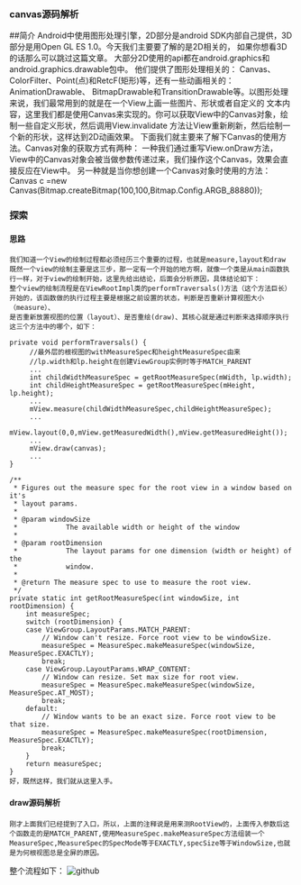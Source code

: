 ### canvas源码解析
##简介
        Android中使用图形处理引擎，2D部分是android SDK内部自己提供，3D部分是用Open GL ES 1.0。今天我们主要要了解的是2D相关的，
        如果你想看3D的话那么可以跳过这篇文章。    大部分2D使用的api都在android.graphics和android.graphics.drawable包中。
        他们提供了图形处理相关的： Canvas、ColorFilter、Point(点)和RetcF(矩形)等，还有一些动画相关的：AnimationDrawable、
        BitmapDrawable和TransitionDrawable等。以图形处理来说，我们最常用到的就是在一个View上画一些图片、形状或者自定义的
        文本内容，这里我们都是使用Canvas来实现的。你可以获取View中的Canvas对象，绘制一些自定义形状，然后调用View.invalidate
        方法让View重新刷新，然后绘制一个新的形状，这样达到2D动画效果。
        下面我们就主要来了解下Canvas的使用方法。Canvas对象的获取方式有两种：
        一种我们通过重写View.onDraw方法，View中的Canvas对象会被当做参数传递过来，我们操作这个Canvas，效果会直接反应在View中。
        另一种就是当你想创建一个Canvas对象时使用的方法： 
        Canvas c =new Canvas(Bitmap.createBitmap(100,100,Bitmap.Config.ARGB_88880));

### 探索

#### 思路
    我们知道一个View的绘制过程都必须经历三个重要的过程，也就是measure,layout和draw
    既然一个view的绘制主要是这三步，那一定有一个开始的地方啊，就像一个类是从main函数执行一样，对于view的绘制开始，这里先给出结论，后面会分析原因，具体结论如下：
    整个view的绘制流程是在ViewRootImpl类的performTraversals()方法（这个方法巨长）开始的，该函数做的执行过程主要是根据之前设置的状态，判断是否重新计算视图大小（measure）、
    是否重新放置视图的位置（layout）、是否重绘(draw)、其核心就是通过判断来选择顺序执行这三个方法中的哪个，如下：
    
    private void performTraversals() {
         //最外层的根视图的withMeasureSpec和heightMeasureSpec由来
         //lp.width和lp.height在创建ViewGroup实例时等于MATCH_PARENT
         ...
         int childWidthMeasureSpec = getRootMeasureSpec(mWidth, lp.width);
         int childHeightMeasureSpec = getRootMeasureSpec(mHeight, lp.height);
         ...
         mView.measure(childWidthMeasureSpec,childHeightMeasureSpec);
         ...
         mView.layout(0,0,mView.getMeasuredWidth(),mView.getMeasuredHeight());
         ...
         mView.draw(canvas);
         ...
    }
    
    /**
     * Figures out the measure spec for the root view in a window based on it's
     * layout params.
     *
     * @param windowSize
     *            The available width or height of the window
     *
     * @param rootDimension
     *            The layout params for one dimension (width or height) of the
     *            window.
     *
     * @return The measure spec to use to measure the root view.
     */
    private static int getRootMeasureSpec(int windowSize, int rootDimension) {
        int measureSpec;
        switch (rootDimension) {
        case ViewGroup.LayoutParams.MATCH_PARENT:
            // Window can't resize. Force root view to be windowSize.
            measureSpec = MeasureSpec.makeMeasureSpec(windowSize, MeasureSpec.EXACTLY);
            break;
        case ViewGroup.LayoutParams.WRAP_CONTENT:
            // Window can resize. Set max size for root view.
            measureSpec = MeasureSpec.makeMeasureSpec(windowSize, MeasureSpec.AT_MOST);
            break;
        default:
            // Window wants to be an exact size. Force root view to be that size.
            measureSpec = MeasureSpec.makeMeasureSpec(rootDimension, MeasureSpec.EXACTLY);
            break;
        }
        return measureSpec;
    }
    好，既然这样，我们就从这里入手。

#### draw源码解析
    刚才上面我们已经提到了入口，所以，上面的注释说是用来测RootView的，上面传入参数后这个函数走的是MATCH_PARENT,使用MeasureSpec.makeMeasureSpec方法组装一个MeasureSpec,MeasureSpec的SpecMode等于EXACTLY,specSize等于WindowSize,也就是为何根视图总是全屏的原因。
整个流程如下：
![github](http://github.com/unicorn.png "github")
